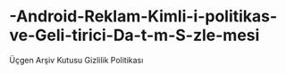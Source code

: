 # -Android-Reklam-Kimli-i-politikas-ve-Geli-tirici-Da-t-m-S-zle-mesi
Üçgen Arşiv Kutusu Gizlilik Politikası
